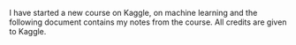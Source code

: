 I have started a new course on Kaggle, on machine learning and the following document contains my notes from the course. All credits are given to Kaggle.